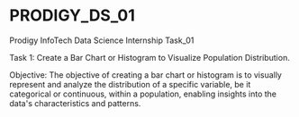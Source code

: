 # PRODIGY_DS_01
Prodigy InfoTech Data Science Internship Task_01



Task 1: Create a Bar Chart or Histogram to Visualize Population Distribution.

Objective: The objective of creating a bar chart or histogram is to visually represent and analyze the distribution of a specific variable, be it categorical or continuous, within a population, enabling insights into the data's characteristics and patterns.
